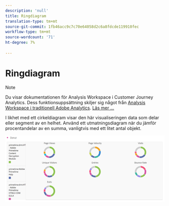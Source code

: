 ```yaml
---
description: 'null'
title: Ringdiagram
translation-type: tm+mt
source-git-commit: 1fb46acc9c7c70e64058d2c6a8fdcde119910fec
workflow-type: tm+mt
source-wordcount: '71'
ht-degree: 7%

---
```



# Ringdiagram

>[!NOTE]
>
>Du visar dokumentationen för Analysis Workspace i Customer Journey Analytics. Dess funktionsuppsättning skiljer sig något från [Analysis Workspace i traditionell Adobe Analytics](https://docs.adobe.com/content/help/en/analytics/analyze/analysis-workspace/home.html). [Läs mer …](/help/getting-started/cja-aa.md)

I likhet med ett cirkeldiagram visar den här visualiseringen data som delar eller segment av en helhet. Använd ett utmatningsdiagram när du jämför procentandelar av en summa, vanligtvis med ett litet antal objekt.

![](assets/donut.png)

